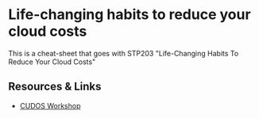 # Life-changing habits to reduce your cloud costs
This is a cheat-sheet that goes with STP203 "Life-Changing Habits To Reduce Your Cloud Costs"


## Resources & Links
* [CUDOS Workshop](https://catalog.us-east-1.prod.workshops.aws/workshops/fd889151-38aa-4fe2-a29d-d5fa557197bb/en-US)
